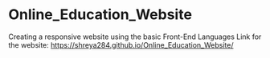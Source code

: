 # Online_Education_Website
Creating a responsive website using the basic Front-End Languages
Link for the website: https://shreya284.github.io/Online_Education_Website/
                    
